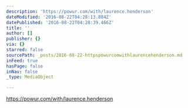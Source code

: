 ```yaml
---
description: 'https://powur.com/with/laurence.henderson'
dateModified: '2016-08-22T04:28:13.884Z'
datePublished: '2016-08-22T04:28:39.466Z'
title: ''
author: []
publisher: {}
via: {}
starred: false
sourcePath: _posts/2016-08-22-httpspowurcomwithlaurencehenderson.md
inFeed: true
hasPage: false
inNav: false
_type: MediaObject

---
```

https://powur.com/with/laurence.henderson